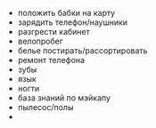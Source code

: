 - положить бабки на карту
- зарядить телефон/наушники
- разгрести кабинет
- велопробег
- белье постирать/рассортировать
- ремонт телефона
- зубы
- язык
- ногти
- база знаний по мэйкапу
- пылесос/полы
-
